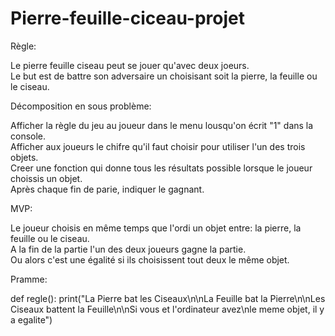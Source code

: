 # Pierre-feuille-ciceau-projet  

Règle:  

Le pierre feuille ciseau peut se jouer qu'avec deux joeurs.  
Le but est de battre son adversaire un choisisant soit la pierre, la feuille ou le ciseau.  

Décomposition en sous problème:  

Afficher la règle du jeu au joueur dans le menu lousqu'on écrit "1" dans la console.  
Afficher aux joueurs le chifre qu'il faut choisir pour utiliser l'un des trois objets.  
Creer une fonction qui donne tous les résultats possible lorsque le joueur choissis un objet.  
Après chaque fin de parie, indiquer le gagnant. 

MVP:  

Le joueur choisis en même temps que l'ordi un objet entre: la pierre, la feuille ou le ciseau.  
A la fin de la partie l'un des deux joueurs gagne la partie.  
Ou alors c'est une égalité si ils choisissent tout deux le même objet.  


Pramme:  

def regle():
    print("La Pierre bat les Ciseaux\n\nLa Feuille bat la Pierre\n\nLes Ciseaux battent la Feuille\n\nSi vous et l'ordinateur avez\nle meme objet, il y a egalite")


